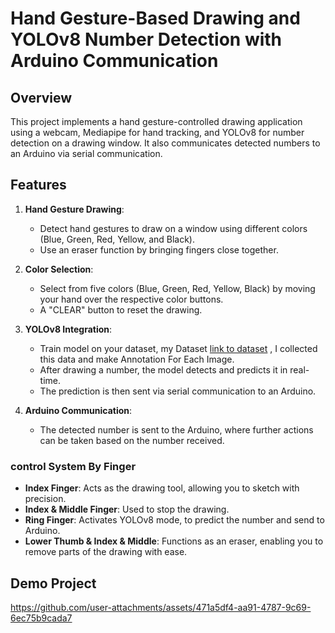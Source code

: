 
# Hand Gesture-Based Drawing and YOLOv8 Number Detection with Arduino Communication

## Overview

This project implements a hand gesture-controlled drawing application using a webcam, Mediapipe for hand tracking, and YOLOv8 for number detection on a drawing window. It also communicates detected numbers to an Arduino via serial communication.

## Features

1. **Hand Gesture Drawing**: 
   - Detect hand gestures to draw on a window using different colors (Blue, Green, Red, Yellow, and Black).
   - Use an eraser function by bringing fingers close together.   
       
2. **Color Selection**:
   - Select from five colors (Blue, Green, Red, Yellow, Black) by moving your hand over the respective color buttons.
   - A "CLEAR" button to reset the drawing.

3. **YOLOv8 Integration**:
   - Train model on your dataset, my Dataset [link to dataset](https://app.roboflow.com/karim-khaled-gfnvh/numbers-mwwpy/settings) , I collected this data and make Annotation For Each Image.
   - After drawing a number, the model detects and predicts it in real-time.
   - The prediction is then sent via serial communication to an Arduino.

4. **Arduino Communication**:
   - The detected number is sent to the Arduino, where further actions can be taken based on the number received.

 ### control System By Finger 
   -  **Index Finger**: Acts as the drawing tool, allowing you to sketch with precision.
   - **Index & Middle Finger**: Used to stop the drawing.
   - **Ring Finger**: Activates YOLOv8 mode, to predict the number and send to Arduino.
   - **Lower Thumb & Index & Middle**: Functions as an eraser, enabling you to remove parts of the drawing with ease.

## Demo Project
https://github.com/user-attachments/assets/471a5df4-aa91-4787-9c69-6ec75b9cada7


